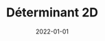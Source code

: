 ---
title: "Déterminant 2D"
collection: figures
permalink: /figures/determinant-2d
date: 2022-01-01
overleaf: 'https://www.overleaf.com/read/kmwfpsdnqggj'
citation: " "
img: "/images/figures/determinant-2d.png"
---